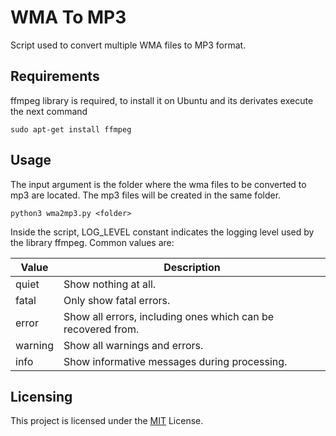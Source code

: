 # WMA To MP3

Script used to convert multiple WMA files to MP3 format.

## Requirements

ffmpeg  library is required, to install it on Ubuntu and its derivates execute the next command
```
sudo apt-get install ffmpeg
```

## Usage
The input argument is the folder where the wma files to be converted to mp3 are located. The mp3 files will be created in the same folder.
```
python3 wma2mp3.py <folder>
```

Inside the script, LOG_LEVEL constant indicates the logging level used by the library ffmpeg. Common values are:

|Value|Description|
|---|---|
|quiet|Show nothing at all.|
|fatal|Only show fatal errors.|
|error|Show all errors, including ones which can be recovered from.|
|warning|Show all warnings and errors.|
|info|Show informative messages during processing.|

## Licensing

This project is licensed under the [MIT](https://github.com/ivan-iglesias/wma-to-mp3/LICENSE) License.
